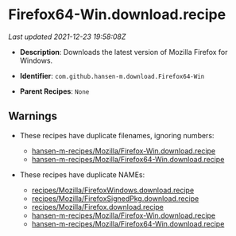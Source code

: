 # Firefox64-Win.download.recipe

_Last updated 2021-12-23 19:58:08Z_

- **Description**: Downloads the latest version of Mozilla Firefox for Windows.

- **Identifier**: `com.github.hansen-m.download.Firefox64-Win`

- **Parent Recipes**: `None`

## Warnings

- These recipes have duplicate filenames, ignoring numbers:
    - [hansen-m-recipes/Mozilla/Firefox-Win.download.recipe](/autopkg-dupe-tracker/hansen-m-recipes/Mozilla/Firefox-Win.download.recipe)
    - [hansen-m-recipes/Mozilla/Firefox64-Win.download.recipe](/autopkg-dupe-tracker/hansen-m-recipes/Mozilla/Firefox64-Win.download.recipe)

- These recipes have duplicate NAMEs:
    - [recipes/Mozilla/FirefoxWindows.download.recipe](/autopkg-dupe-tracker/recipes/Mozilla/FirefoxWindows.download.recipe)
    - [recipes/Mozilla/FirefoxSignedPkg.download.recipe](/autopkg-dupe-tracker/recipes/Mozilla/FirefoxSignedPkg.download.recipe)
    - [recipes/Mozilla/Firefox.download.recipe](/autopkg-dupe-tracker/recipes/Mozilla/Firefox.download.recipe)
    - [hansen-m-recipes/Mozilla/Firefox-Win.download.recipe](/autopkg-dupe-tracker/hansen-m-recipes/Mozilla/Firefox-Win.download.recipe)
    - [hansen-m-recipes/Mozilla/Firefox64-Win.download.recipe](/autopkg-dupe-tracker/hansen-m-recipes/Mozilla/Firefox64-Win.download.recipe)